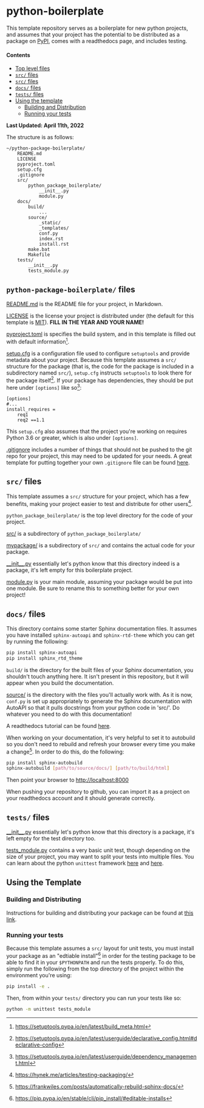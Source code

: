 # python-boilerplate

This template repository serves as a boilerplate for new python projects, and assumes that your project has the potential to be distributed as a package on [PyPI](https://pypi.org/), comes with a readthedocs page, and includes testing.

#### Contents
- [Top level files](#python-package-boilerplate-files)
- [`src/` files](#src-files)
- [`src/` files](#src-files)
- [`docs/` files](#docs-files)
- [`tests/` files](#tests-files)
- [Using the template](#using-the-template)
    - [Building and Distribution](#building-and-distributing)
    - [Running your tests](#running-your-tests)

**Last Updated: April 11th, 2022**


The structure is as follows:

```
~/python-package-boilerplate/
    README.md
    LICENSE
    pyproject.toml
    setup.cfg
    .gitignore
    src/
        python_package_boilerplate/
            __init__.py
            module.py
    docs/
        build/
            ... 
        source/
            _static/
            _templates/
            conf.py
            index.rst
            install.rst
        make.bat
        Makefile
    tests/
        __init__.py
        tests_module.py
```

## `python-package-boilerplate/` files

[README.md](https://github.com/lizcconrad/python-package-boilerplate/blob/master/README.md) is the README file for your project, in Markdown.

[LICENSE](https://github.com/lizcconrad/python-package-boilerplate/blob/master/LICENSE) is the license your project is distributed under (the default for this template is [MIT](https://opensource.org/licenses/MIT)). **FILL IN THE YEAR AND YOUR NAME!**

[pyproject.toml](https://github.com/lizcconrad/python-package-boilerplate/blob/master/pyproject.toml) is specifies the build system, and in this template is filled out with default information[^1].

[^1]: https://setuptools.pypa.io/en/latest/build_meta.html


[setup.cfg](https://github.com/lizcconrad/python-package-boilerplate/blob/master/setup.cfg) is a configuration file used to configure `setuptools` and provide metadata about your project. Because this template assumes a `src/` structure for the package (that is, the code for the package is included in a subdirectory named `src/`), `setup.cfg` instructs `setuptools` to look there for the package itself[^2]. If your package has dependencies, they should be put here under `[options]` like so[^3]:

```
[options]
#...
install_requires =
    req1
    req2 ==1.1
```

This `setup.cfg` also assumes that the project you're working on requires Python 3.6 or greater, which is also under `[options]`.

[^2]: https://setuptools.pypa.io/en/latest/userguide/declarative_config.html#declarative-config

[^3]: https://setuptools.pypa.io/en/latest/userguide/dependency_management.html

[.gitignore](https://github.com/lizcconrad/python-package-boilerplate/blob/master/.gitignore) includes a number of things that should not be pushed to the git repo for your project, this may need to be updated for your needs. A great template for putting together your own `.gitignore` file can be found [here](https://github.com/github/gitignore/blob/main/Python.gitignore).

## `src/` files

This template assumes a `src/` structure for your project, which has a few benefits, making your project easier to test and distribute for other users[^4].

[^4]: https://hynek.me/articles/testing-packaging/

`python_package_boilerplate/` is the top level directory for the code of your project.

[src/](https://github.com/lizcconrad/python-package-boilerplate/tree/master/src) is a subdirectory of `python_package_boilerplate/`

[mypackage/](https://github.com/lizcconrad/python-package-boilerplate/tree/master/src/mypackage) is a subdirectory of `src/` and contains the actual code for your package.

[\_\_init\_\_.py](https://github.com/lizcconrad/python-package-boilerplate/blob/master/src/mypackage/__init__.py) essentially let's python know that this directory indeed is a package, it's left empty for this boilerplate project.

[module.py](https://github.com/lizcconrad/python-package-boilerplate/blob/master/src/mypackage/module.py) is your main module, assuming your package would be put into one module. Be sure to rename this to something better for your own project!



## `docs/` files
This directory contains some starter Sphinx documentation files. It assumes you have installed `sphinx-autoapi` and `sphinx-rtd-theme` which you can get by running the following:

```sh
pip install sphinx-autoapi
pip install sphinx_rtd_theme
```

`build/` is the directory for the built files of your Sphinx documentation, you shouldn't touch anything here. It isn't present in this repository, but it will appear when you build the documentation. 

[source/](https://github.com/lizcconrad/python-package-boilerplate/tree/master/docs/source) is the directory with the files you'll actually work with. As it is now, `conf.py` is set up appropriately to generate the Sphinx documentation with AutoAPI so that it pulls docstrings from your python code in 'src/'. Do whatever you need to do with this documentation!

A readthedocs tutorial can be found [here](https://sphinx-tutorial.readthedocs.io/step-1/).

When working on your documentation, it's very helpful to set it to autobuild so you don't need to rebuild and refresh your browser every time you make a change[^5]. In order to do this, do the following:

```sh
pip install sphinx-autobuild
sphinx-autobuild [path/to/source/docs/] [path/to/build/html]
```

Then point your browser to [http://localhost:8000](http://localhost:8000)

[^5]: https://frankwiles.com/posts/automatically-rebuild-sphinx-docs/

When pushing your repository to github, you can import it as a project on your readthedocs account and it should generate correctly.


## `tests/` files
[\_\_init\_\_.py](https://github.com/lizcconrad/python-package-boilerplate/blob/master/tests/__init__.py) essentially let's python know that this directory is a package, it's left empty for the test directory too. 

[tests_module.py](https://github.com/lizcconrad/python-package-boilerplate/blob/master/tests/tests_module.py) contains a very basic unit test, though depending on the size of your project, you may want to split your tests into multiple files. You can learn about the python `unittest` framework [here](https://docs.python.org/3/library/unittest.html) and [here](https://geekflare.com/unit-testing-with-python-unittest/).




## Using the Template

### Building and Distributing
Instructions for building and distributing your package can be found at [this link](https://packaging.python.org/en/latest/tutorials/packaging-projects/).

### Running your tests
Because this template assumes a `src/` layout for unit tests, you must install your package as an "edtiable install"[^6] in order for the testing package to be able to find it in your `$PYTHONPATH` and run the tests properly. To do this, simply run the following from the top directory of the project within the environment you're using:

```sh
pip install -e .
```

Then, from within your `tests/` directory you can run your tests like so:

```sh
python -m unittest tests_module
```


[^6]: https://pip.pypa.io/en/stable/cli/pip_install/#editable-installs

